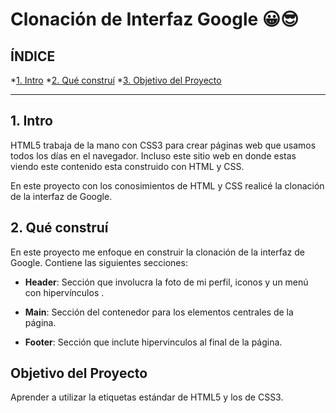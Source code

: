 # Clonación de Interfaz Google 😀😎

## ÍNDICE 

*[1. Intro](https://github.com/Saraicaps/clondegoogle/blob/main/README.md#1-intro)
*[2. Qué construí](https://github.com/Saraicaps/clondegoogle/blob/main/README.md#2-qu%C3%A9-constru%C3%AD)
*[3. Objetivo del Proyecto](https://github.com/Saraicaps/clondegoogle/blob/main/README.md#objetivo-del-proyecto)

****

## 1. Intro
HTML5 trabaja de la mano con CSS3 para crear páginas web que usamos todos los días en el navegador. Incluso este sitio web en donde estas viendo este contenido esta construido con HTML y CSS.

En este proyecto con los conosimientos de HTML y CSS realicé la clonación de la interfaz de Google.

## 2. Qué construí
En este proyecto me enfoque en construir la clonación de la interfaz de Google. Contiene las siguientes secciones: 

* **Header**: Sección que involucra la foto de mi perfil, iconos y un menú con hipervínculos .

* **Main**: Sección del contenedor para los elementos centrales de la página.

* **Footer**: Sección que inclute hipervinculos al final de la página.

## Objetivo del Proyecto
Aprender a utilizar la etiquetas estándar de HTML5 y los de CSS3.
